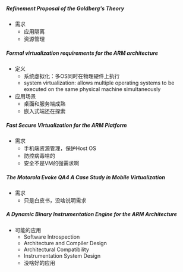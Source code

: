 ##### Refinement Proposal of the Goldberg's Theory

- 需求
  - 应用隔离
  - 资源管理

##### Formal virtualization requirements for the ARM architecture

- 定义
  - 系统虚拟化：多OS同时在物理硬件上执行
  - system virtualization: allows multiple operating systems to be executed on the same physical machine simultaneously
- 应用场景
  - 桌面和服务端成熟
  - 嵌入式端还在探索

#####  Fast Secure Virtualization for the ARM Platform

- 需求
  - 手机端资源管理，保护Host OS
  - 防控病毒啥的
  - 安全不是VM的强需求啊

##### The Motorola Evoke QA4 A Case Study in Mobile Virtualization

- 需求
  - 只是白皮书，没啥说明需求

##### A Dynamic Binary Instrumentation Engine for the ARM Architecture

- 可能的应用
  - Software Introspection
  - Architecture and Compiler Design
  - Architectural Compatibility
  - Instrumentation System Design
  - 没啥好的应用